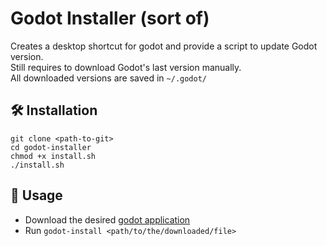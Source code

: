 # Godot Installer (sort of)

Creates a desktop shortcut for godot and provide a script to update Godot version. \
Still requires to download Godot's last version manually. \
All downloaded versions are saved in ```~/.godot/```


## 🛠️ Installation
```
git clone <path-to-git>
cd godot-installer
chmod +x install.sh
./install.sh
```

## 📝 Usage

* Download the desired [godot application](https://godotengine.org/download/)
* Run ```godot-install <path/to/the/downloaded/file>```
